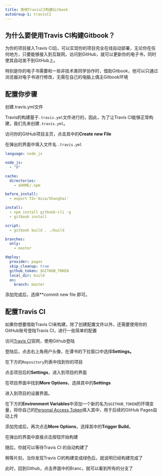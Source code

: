 ```yaml
---
title: 使用TravisCI构建Gitbook
autoGroup-1: travisCI
---
```


## 为什么要使用Travis CI构建Gitbook？


为你的项目接入Travis CI后，可以实现你的项目完全在线自动部署，无论你在任何地方，只要能够接入到互联网，访问到GitHub，就可以更新你的电子书，同时使其自动发不到GitHub上。

特别是你的电子书需要和一些非技术类同学协作时，借助Gitbook，他可以只通过浏览器对电子书进行修改，无需在自己的电脑上偶主Gitbook环境


## 配置你步骤

创建.travis.yml文件

Travis的构建基于`.travis.yml`文件进行的，因此，为了让Travis CI能够正常构建，我们先来创建`.travis.yml`。


访问你的GitHub项目主页，点击其中的**Create new File**


在弹出的界面中填入文件名 `.travis.yml`

```yaml
language: node_js

node_js:
  - "8"

cache:
  directories:
    - $HOME/.npm

before_install:
  - export TZ='Asia/Shanghai'

install:
  - npm install gitbook-cli -g
  - gitbook install

script:
  - gitbook build . ./build

branches:
  only:
    - master

deploy:
  provider: pages
  skip_cleanup: true
  github_token: $GITHUB_TOKEN
  local_dir: build
  on:
    branch: master
```

添加完成后，选择**commit new file 即可。

## 配置Travis CI

如果你想要借助Travis CI来构建，除了创建配置文件以外，还需要使用你的GitHub账号登陆Travis CI，进行一些简单的配置


访问[Travis CI](https://travis-ci.com/)官网，使用Github登陆

登陆后，点击右上角用户头像，在谭书的下拉窗口中选择**Settings。**

在下方的`Repository`列表中找到你的项目

点击项目后的**Settings**，进入到项目的界面

在项目界面中找到**More Options**，选择其中的**Settings**


进入到项目的设置界面。

在下方的**Environment Variables**中添加一个新的名为`$GITHUB_TOKEN`的环境变量，将你自己的[Personal Access Token](https://github.com/settings/tokens)填入其中，用于后续的GitHub Pages自动上传


添加完成后，再次点击**More Options**，选择其中的**Trigger Build**。

在弹出的界面中直接点击按钮开始构建

随后，你就可以等待Travis CI 的自动构建了

稍等片刻，当你发现Travis CI的构建变成绿色后，就说明已经构建完成了


此时，回到Github，点击界面中的Branc，就可以看到所有的分支了






